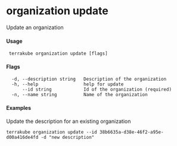 # organization update

Update an organization

#### Usage

```text
 terrakube organization update [flags]
```

#### Flags

```text
  -d, --description string   Description of the organization
  -h, --help                 help for update
      --id string            Id of the organization (required)
  -n, --name string          Name of the organization
```

#### Examples

Update the description for an existing organization

```text
terrakube organization update --id 38b6635a-d38e-46f2-a95e-d00a416de4fd -d "new description" 
```



